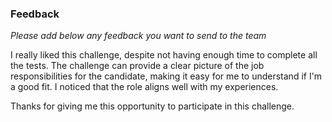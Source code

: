 ### Feedback

*Please add below any feedback you want to send to the team*

I really liked this challenge, despite not having enough time to complete all the tests.
The challenge can provide a clear picture of the job responsibilities for the candidate, making it easy for me to understand if I'm a good fit.
I noticed that the role aligns well with my experiences.

Thanks for giving me this opportunity to participate in this challenge.
